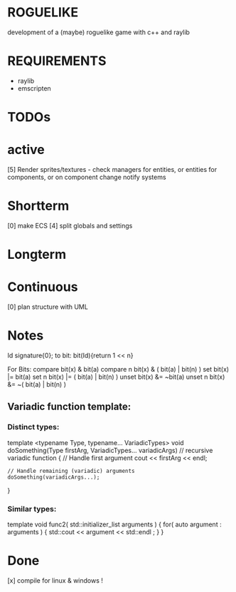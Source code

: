 # ROGUELIKE
development of a (maybe) roguelike game with c++ and raylib

# REQUIREMENTS
- raylib
- emscripten

# TODOs
# active
[5] Render sprites/textures
    - check managers for entities, or entities for components, or on component change notify systems

# Shortterm
[0] make ECS
[4] split globals and settings

# Longterm 

# Continuous
[0] plan structure with UML

# Notes
Id signature{0}; 
to bit: bit(Id){return 1 << n}

For Bits:
compare      bit(x) & bit(a)
compare n    bit(x) & ( bit(a) | bit(n) )
set          bit(x) |= bit(a)
set n        bit(x) |= ( bit(a) | bit(n) )
unset        bit(x) &= ~bit(a) 
unset n      bit(x) &= ~( bit(a) | bit(n) )

## Variadic function template:
### Distinct types:
template <typename Type, typename... VariadicTypes>
void doSomething(Type firstArg, VariadicTypes... variadicArgs) // recursive variadic function
{
    // Handle first argument
    cout << firstArg << endl;
 
    // Handle remaining (variadic) arguments
    doSomething(variadicArgs...);
}

### Similar types:
template <class Type>
void func2( std::initializer_list<Type> arguments )
{
    for( auto argument : arguments )
    {
        std::cout << argument << std::endl ;
    }
}

# Done
[x] compile for linux & windows !
